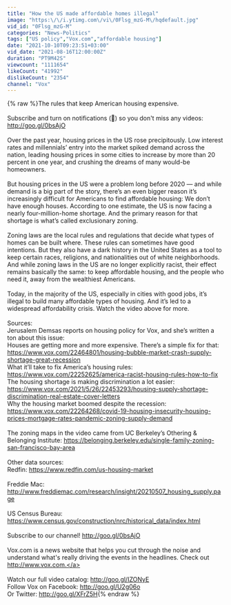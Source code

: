 ```yaml
---
title: "How the US made affordable homes illegal"
image: "https:\/\/i.ytimg.com\/vi\/0Flsg_mzG-M\/hqdefault.jpg"
vid_id: "0Flsg_mzG-M"
categories: "News-Politics"
tags: ["US policy","Vox.com","affordable housing"]
date: "2021-10-10T09:23:51+03:00"
vid_date: "2021-08-16T12:00:00Z"
duration: "PT9M42S"
viewcount: "1111654"
likeCount: "41992"
dislikeCount: "2354"
channel: "Vox"
---
```

{% raw %}The rules that keep American housing expensive.<br /><br />Subscribe and turn on notifications (🔔) so you don't miss any videos: <a rel="nofollow" target="blank" href="http://goo.gl/0bsAjO">http://goo.gl/0bsAjO</a><br /><br />Over the past year, housing prices in the US rose precipitously. Low interest rates and millennials’ entry into the market spiked demand across the nation, leading housing prices in some cities to increase by more than 20 percent in one year, and crushing the dreams of many would-be homeowners. <br /><br />But housing prices in the US were a problem long before 2020 — and while demand is a big part of the story, there’s an even bigger reason it’s increasingly difficult for Americans to find affordable housing: We don’t have enough houses. According to one estimate, the US is now facing a nearly four-million-home shortage. And the primary reason for that shortage is what’s called exclusionary zoning.<br /><br />Zoning laws are the local rules and regulations that decide what types of homes can be built where. These rules can sometimes have good intentions. But they also have a dark history in the United States as a tool to keep certain races, religions, and nationalities out of white neighborhoods. And while zoning laws in the US are no longer explicitly racist, their effect remains basically the same: to keep affordable housing, and the people who need it, away from the wealthiest Americans.<br /><br />Today, in the majority of the US, especially in cities with good jobs, it’s illegal to build many affordable types of housing. And it’s led to a widespread affordability crisis. Watch the video above for more.<br /><br />Sources: <br />Jerusalem Demsas reports on housing policy for Vox, and she’s written a ton about this issue: <br />Houses are getting more and more expensive. There’s a simple fix for that: <a rel="nofollow" target="blank" href="https://www.vox.com/22464801/housing-bubble-market-crash-supply-shortage-great-recession">https://www.vox.com/22464801/housing-bubble-market-crash-supply-shortage-great-recession</a><br />What it’ll take to fix America’s housing rules: <a rel="nofollow" target="blank" href="https://www.vox.com/22252625/america-racist-housing-rules-how-to-fix">https://www.vox.com/22252625/america-racist-housing-rules-how-to-fix</a><br />The housing shortage is making discrimination a lot easier: <a rel="nofollow" target="blank" href="https://www.vox.com/2021/5/26/22453293/housing-supply-shortage-discrimination-real-estate-cover-letters">https://www.vox.com/2021/5/26/22453293/housing-supply-shortage-discrimination-real-estate-cover-letters</a><br />Why the housing market boomed despite the recession: <a rel="nofollow" target="blank" href="https://www.vox.com/22264268/covid-19-housing-insecurity-housing-prices-mortgage-rates-pandemic-zoning-supply-demand">https://www.vox.com/22264268/covid-19-housing-insecurity-housing-prices-mortgage-rates-pandemic-zoning-supply-demand</a><br /><br />The zoning maps in the video came from UC Berkeley’s Othering &amp; Belonging Institute: <a rel="nofollow" target="blank" href="https://belonging.berkeley.edu/single-family-zoning-san-francisco-bay-area">https://belonging.berkeley.edu/single-family-zoning-san-francisco-bay-area</a> <br /><br />Other data sources:<br />Redfin: <a rel="nofollow" target="blank" href="https://www.redfin.com/us-housing-market">https://www.redfin.com/us-housing-market</a> <br /><br />Freddie Mac: <a rel="nofollow" target="blank" href="http://www.freddiemac.com/research/insight/20210507_housing_supply.page">http://www.freddiemac.com/research/insight/20210507_housing_supply.page</a><br /><br />US Census Bureau: <a rel="nofollow" target="blank" href="https://www.census.gov/construction/nrc/historical_data/index.html">https://www.census.gov/construction/nrc/historical_data/index.html</a> <br /><br />Subscribe to our channel! <a rel="nofollow" target="blank" href="http://goo.gl/0bsAjO">http://goo.gl/0bsAjO</a><br /><br />Vox.com is a news website that helps you cut through the noise and understand what's really driving the events in the headlines. Check out <a rel="nofollow" target="blank" href="http://www.vox.com.">http://www.vox.com.</a><br /><br />Watch our full video catalog: <a rel="nofollow" target="blank" href="http://goo.gl/IZONyE">http://goo.gl/IZONyE</a><br />Follow Vox on Facebook: <a rel="nofollow" target="blank" href="http://goo.gl/U2g06o">http://goo.gl/U2g06o</a><br />Or Twitter: <a rel="nofollow" target="blank" href="http://goo.gl/XFrZ5H">http://goo.gl/XFrZ5H</a>{% endraw %}
